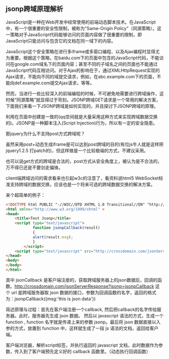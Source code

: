 ## jsonp跨域原理解析

JavaScript是一种在Web开发中经常使用的前端动态脚本技术。在JavaScript中，有一个很重要的安全性限制，被称为“Same-Origin   Policy”（同源策略）。这一策略对于JavaScript代码能够访问的页面内容做了很重要的限制，即JavaScript只能访问与包含它的文档在同一域下的内容。

JavaScript这个安全策略在进行多iframe或多窗口编程、以及Ajax编程时显得尤为重要。根据这个策略，在baidu.com下的页面中包含的JavaScript代码，不能访问在google.com域名下的页面内容；甚至不同的子域名之间的页面也不能通过JavaScript代码互相访问。对于Ajax的影响在于，通过XMLHttpRequest实现的Ajax请求，不能向不同的域提交请求，例如，在abc.example.com下的页面，不能向def.example.com提交Ajax请求，等等。

然而，当进行一些比较深入的前端编程的时候，不可避免地需要进行跨域操作，这时候“同源策略”就显得过于苛刻。JSONP跨域GET请求是一个常用的解决方案，下面我们来看一下JSONP跨域是如何实现的，并且探讨下JSONP跨域的原理。

利用在页面中创建<script>节点的方法向不同域提交HTTP请求的方法称为JSONP，这项技术可以解决跨域提交Ajax请求的问题。JSONP的工作原理如下所述：

假设在http://example1.com/index.php这个页面中向http://example2.com/getinfo.php提交GET请求，我们可以将下面的JavaScript代码放在http://example1.com/index.php这个页面中来实现：`

```javascript
var eleScript= document.createElement("script");
eleScript.type = "text/javascript";
eleScript.src = "http://example2.com/getinfo.php";
document.getElementsByTagName("HEAD")[0].appendChild(eleScript);
```

当GET请求从http://example2.com/getinfo.php返回时，可以返回一段JavaScript代码，这段代码会自动执行，可以用来负责调用http://example1.com/index.php页面中的一个callback函数。

JSONP的优点是：它不像XMLHttpRequest对象实现的Ajax请求那样受到同源策略的限制；它的兼容性更好，在更加古老的浏览器中都可以运行，不需要XMLHttpRequest或ActiveX的支持；并且在请求完毕后可以通过调用callback的方式回传结果。

JSONP的缺点则是：它只支持GET请求而不支持POST等其它类型的HTTP请求；它只支持跨域HTTP请求这种情况，不能解决不同域的两个页面之间如何进行JavaScript调用的问题。

再来一个例子：

```javascript
var qsData = {'searchWord':$("#searchWord").attr("value"),'currentUserId':
$("#currentUserId").attr("value"),'conditionBean.pageSize':$("#pageSize").attr("value")};

$.ajax({ 
	async:false, 
   	url: http://跨域的dns/document!searchJSONResult.action, 
   	type: "GET", 
   	dataType: 'jsonp', 
   	jsonp: 'jsoncallback', 
   	data: qsData, 
   	timeout: 5000, 
   	beforeSend: function(){ 
   		//jsonp 方式此方法不被触发.原因可能是dataType如果指定为jsonp的话,就已经不是ajax事件了 
   	}, 
   	success: function (json) {//客户端jquery预先定义好的callback函数,成功获取跨域服务器上的json数据后,会动态执行这个callback函数 
    	if(json.actionErrors.length!=0){ 
      		alert(json.actionErrors); 
     	} 
       	genDynamicContent(qsData,type,json); 
   	}, 
   	complete: function(XMLHttpRequest, textStatus){ 
    	$.unblockUI({ fadeOut: 10 }); 
   	}, 
   	error: function(xhr){ 
    	//jsonp 方式此方法不被触发.原因可能是dataType如果指定为jsonp的话,就已经不是ajax事件了 
    	//请求出错处理 
    	alert("请求出错(请检查相关度网络状况.)"); 
   	} 
});
```

有时也会看到这样的写法：

```javascript
$.getJSON("http://跨域的dns/document!searchJSONResult.action?name1="+value1+"&jsoncallback=?", 
	function(json){ 
	if(json.属性名==值){ 
		// 执行代码 
	} 
}); 
```

这种方式其实是上例$.ajax({..}) api的一种高级封装，有些$.ajax api底层的参数就被封装而不可见了。

这样，jquery就会拼装成如下的url get请求：

```http
http://跨域的dns/document!searchJSONResult.action?&jsoncallback=jsonp1236827957501&_=1236828192549&searchWord=
%E7%94%A8%E4%BE%8B&currentUserId=5351&conditionBean.pageSize=15
```

在响应端(http://跨域的dns/document!searchJSONResult.action)，通过 jsoncallback  = request.getParameter("jsoncallback") 得到jquery端随后要回调的js function  name:jsonp1236827957501 然后 response的内容为一个Script  Tags:"jsonp1236827957501("+按请求参数生成的json数组+")"; jquery就会通过回调方法动态加载调用这个js  tag:jsonp1236827957501(json数组); 这样就达到了跨域数据交换的目的。

#### JSONP原理

JSONP的最基本的原理是：动态添加一个<script>标签，而script标签的src属性是没有跨域的限制的。这样说来，这种跨域方式其实与ajax XmlHttpRequest协议无关了。

这样其实"jQuery AJAX跨域问题"就成了个伪命题，jquery $.ajax方法名有误导人之嫌。

如果设为dataType: 'jsonp'，这个$.ajax方法就和ajax  XmlHttpRequest没什么关系了，取而代之的则是JSONP协议。JSONP是一个非官方的协议，它允许在服务器端集成Script  tags返回至客户端，通过javascript callback的形式实现跨域访问。

JSONP即JSON with  Padding。由于同源策略的限制，XmlHttpRequest只允许请求当前源（域名、协议、端口）的资源。如果要进行跨域请求，  我们可以通过使用html的script标记来进行跨域请求，并在响应中返回要执行的script代码，其中可以直接使用JSON传递javascript对象。  这种跨域的通讯方式称为JSONP。

jsonCallback 函数jsonp1236827957501(....)：是浏览器客户端注册的，获取跨域服务器上的json数据后，回调的函数

Jsonp的执行过程如下：

首先在客户端注册一个callback (如:'jsoncallback'),  然后把callback的名字(如:jsonp1236827957501)传给服务器。注意：服务端得到callback的数值后，要用jsonp1236827957501(......)把将要输出的json内容包括起来，此时，服务器生成  json 数据才能被客户端正确接收。

然后以 javascript 语法的方式，生成一个function， function 名字就是传递上来的参数 'jsoncallback'的值 jsonp1236827957501 .

最后将 json 数据直接以入参的方式，放置到 function 中，这样就生成了一段 js 语法的文档，返回给客户端。

客户端浏览器，解析script标签，并执行返回的 javascript 文档，此时javascript文档数据，作为参数，  传入到了客户端预先定义好的 callback 函数(如上例中jquery $.ajax()方法封装的的success: function  (json))里。

可以说jsonp的方式原理上和<script  src="http://跨域/...xx.js"></script>是一致的(qq空间就是大量采用这种方式来实现跨域数据交换的)。JSONP是一种脚本注入(Script  Injection)行为，所以有一定的安全隐患。

那jquery为什么不支持post方式跨域呢？ 

虽然采用post+动态生成iframe是可以达到post跨域的目的(有位js牛人就是这样把jquery1.2.5 打patch的)，但这样做是一个比较极端的方式，不建议采用。

也可以说get方式的跨域是合法的，post方式从安全角度上，被认为是不合法的，万不得已还是不要剑走偏锋。

client端跨域访问的需求看来也引起w3c的注意了，看资料说html5 WebSocket标准支持跨域的数据交换，应该也是一个将来可选的跨域数据交换的解决方案。

来个超简单的例子：

```html
<!DOCTYPE html PUBLIC "-//W3C//DTD XHTML 1.0 Transitional//EN" "http://www.w3.org/TR/xhtml1/DTD/xhtml1-transitional.dtd">  
<html xmlns="http://www.w3.org/1999/xhtml" >  
<head>  
    <title>Test Jsonp</title>  
    <script type="text/javascript">  
            function jsonpCallback(result)  
            {  
            alert(result.msg);  
            }  
        </script>  
    <script type="text/javascript" src="http://crossdomain.com/jsonServerResponse?jsonp=jsonpCallback"></script>  
</head>  
<body>  
</body>  
</html>   
```

其中 jsonCallback  是客户端注册的，获取跨域服务器上的json数据后，回调的函数。http://crossdomain.com/jsonServerResponse?jsonp=jsonpCallback  这个 url 是跨域服务器取 json 数据的接口，参数为回调函数的名字，返回的格式为：jsonpCallback({msg:'this is  json data'})  

简述原理与过程：首先在客户端注册一个callback, 然后把callback的名字传给服务器。此时，服务器先生成 json 数据。  然后以 javascript 语法的方式，生成一个function , function 名字就是传递上来的参数 jsonp。最后将 json  数据直接以入参的方式，放置到 function 中，这样就生成了一段 js 语法的文档，返回给客户端。

客户端浏览器，解析script标签，并执行返回的 javascript 文档，此时数据作为参数，传入到了客户端预先定义好的 callback 函数里。（动态执行回调函数）